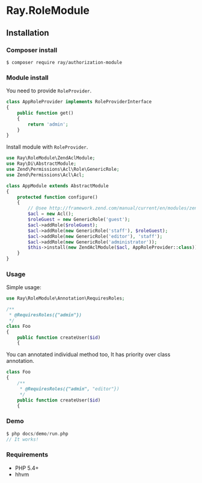 # Ray.RoleModule

## Installation

### Composer install

    $ composer require ray/authorization-module
 
### Module install

You need to provide `RoleProvider`.

```php
class AppRoleProvider implements RoleProviderInterface
{
    public function get()
    {
        return 'admin';
    }
}
```

Install module with `RoleProvider`.

```php
use Ray\RoleModule\ZendAclModule;
use Ray\Di\AbstractModule;
use Zend\Permissions\Acl\Role\GenericRole;
use Zend\Permissions\Acl\Acl;

class AppModule extends AbstractModule
{
    protected function configure()
    {
        // @see http://framework.zend.com/manual/current/en/modules/zend.permissions.acl.intro.html
        $acl = new Acl();
        $roleGuest = new GenericRole('guest');
        $acl->addRole($roleGuest);
        $acl->addRole(new GenericRole('staff'), $roleGuest);
        $acl->addRole(new GenericRole('editor'), 'staff');
        $acl->addRole(new GenericRole('administrator'));
        $this->install(new ZendAclModule($acl, AppRoleProvider::class));
    }
}
```

### Usage

Simple usage:

```php
use Ray\RoleModule\Annotation\RequiresRoles;

/**
 * @RequiresRoles({"admin"})
 */
class Foo
{
    public function createUser($id)
    {
```

You can annotated individual method too, It has priority over class annotation.
```php
class Foo
{
    /**
     * @RequiresRoles({"admin", "editor"})
     */
    public function createUser($id)
    {
```

### Demo
```php
$ php docs/demo/run.php
// It works!
```

### Requirements

 * PHP 5.4+
 * hhvm

